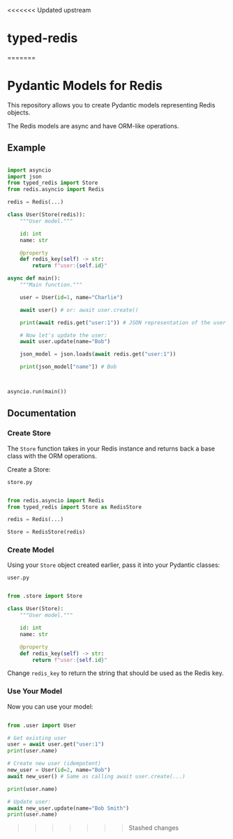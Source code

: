 <<<<<<< Updated upstream
# typed-redis
=======
# Pydantic Models for Redis

This repository allows you to create Pydantic models representing Redis objects.

The Redis models are async and have ORM-like operations.

## Example

```python

import asyncio
import json
from typed_redis import Store
from redis.asyncio import Redis

redis = Redis(...)

class User(Store(redis)):
    """User model."""

    id: int
    name: str

    @property
    def redis_key(self) -> str:
        return f"user:{self.id}"

async def main():
    """Main function."""

    user = User(id=1, name="Charlie")

    await user() # or: await user.create()

    print(await redis.get("user:1")) # JSON representation of the user

    # Now let's update the user:
    await user.update(name="Bob")

    json_model = json.loads(await redis.get("user:1"))

    print(json_model["name"]) # Bob



asyncio.run(main())

```

## Documentation

### Create Store

The `Store` function takes in your Redis instance and returns back a base class with the ORM operations.

Create a Store:

`store.py`
```python

from redis.asyncio import Redis
from typed_redis import Store as RedisStore

redis = Redis(...)

Store = RedisStore(redis)
```

### Create Model

Using your `Store` object created earlier, pass it into your Pydantic classes:

`user.py`
```python

from .store import Store

class User(Store):
    """User model."""

    id: int
    name: str

    @property
    def redis_key(self) -> str:
        return f"user:{self.id}"
```

Change `redis_key` to return the string that should be used as the Redis key.

### Use Your Model

Now you can use your model:

```python

from .user import User

# Get existing user
user = await user.get("user:1")
print(user.name)

# Create new user (idempotent)
new_user = User(id=2, name="Bob")
await new_user() # Same as calling await user.create(...)

print(user.name)

# Update user:
await new_user.update(name="Bob Smith")
print(user.name)
```
>>>>>>> Stashed changes
